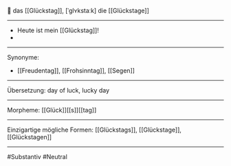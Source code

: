🔶 das [[Glückstag]], [ˈɡlʏkstaːk]
die [[Glückstage]]

---
- Heute ist mein [[Glückstag]]!  
-

---
Synonyme:
- [[Freudentag]], [[Frohsinntag]], [[Segen]]

---
Übersetzung: day of luck, lucky day

---
Morpheme:
[[Glück]][[s]][[tag]]

---
Einzigartige mögliche Formen: [[Glückstags]], [[Glückstage]], [[Glückstagen]]

---
#Substantiv #Neutral